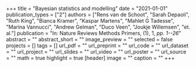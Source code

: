 +++
title = "Bayesian statistics and modelling"
date = "2021-01-01"
publication_types = ["2"]
authors = ["Rens van de Schoot", "Sarah Depaoli", "Ruth King", "Bianca Kramer", "Kaspar Martens", "Mahlet G Tadesse", "Marina Vannucci", "Andrew Gelman", "Duco Veen", "Joukje Willemsen", "et. al."]
publication = "In: Nature Reviews Methods Primers, (1), 1, _pp. 1--26_"
abstract = ""
abstract_short = ""
image_preview = ""
selected = false
projects = []
tags = []
url_pdf = ""
url_preprint = ""
url_code = ""
url_dataset = ""
url_project = ""
url_slides = ""
url_video = ""
url_poster = ""
url_source = ""
math = true
highlight = true
[header]
image = ""
caption = ""
+++
